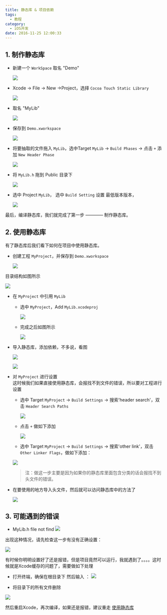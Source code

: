 ```yaml
---
title: 静态库 & 项目依赖
tags:
  - 教程
category:
  - iOS开发
date: 2016-11-25 12:00:33
---
```


## 1. 制作静态库
* 新建一个 `WorkSpace` 取名 "Demo"

	![](http://o9xc0bh9t.bkt.clouddn.com/14799821305845.jpg)

* Xcode -> File -> New ->Project，选择 `Cocoa Touch Static Library`

	![](http://o9xc0bh9t.bkt.clouddn.com/14799822604174.jpg)

* 取名 "MyLib"

	![](http://o9xc0bh9t.bkt.clouddn.com/14799822682256.jpg)

* 保存到 `Demo.xworkspace`

	![](http://o9xc0bh9t.bkt.clouddn.com/14799823010439.jpg)

* 将要抽取的文件拖入 `MyLib`，选中Target `MyLib` -> `Build Phases` -> 点击 `+` 添加 `New Header Phase`

	![](http://o9xc0bh9t.bkt.clouddn.com/14799830026335.jpg)

* 将 `MyLib.h` 拖到 Public 目录下

	![](http://o9xc0bh9t.bkt.clouddn.com/14800430508220.jpg)

* 选中 Project `MyLib`， 选中 `Build Setting` 设置 最低版本版本，

	![](http://o9xc0bh9t.bkt.clouddn.com/14799833021431.jpg)

最后，编译静态库，我们就完成了第一步 ———— 制作静态库。

## 2. 使用静态库
有了静态库后我们看下如何在项目中使用静态库。

* 创建工程 `MyProject`，并保存到 `Demo.xworkspace`

	![](http://o9xc0bh9t.bkt.clouddn.com/14799831246704.jpg)

目录结构如图所示

![](http://o9xc0bh9t.bkt.clouddn.com/14799832018502.jpg)

* 在 `MyProject` 中引用 `MyLib`     
	* 选中 `MyProject`，Add `MyLib.xcodeproj`
	
		![](http://o9xc0bh9t.bkt.clouddn.com/14799833916582.jpg)

	* 完成之后如图所示
	
		![](http://o9xc0bh9t.bkt.clouddn.com/14799834316223.jpg)
* 导入静态库，添加依赖，不多说，看图
	
	![](http://o9xc0bh9t.bkt.clouddn.com/14799836057634.jpg)

	![](http://o9xc0bh9t.bkt.clouddn.com/14799836421011.jpg)

* 对 `MyProject` 进行设置   
	这时候我们如果直接使用静态库，会报找不到文件的错误，所以要对工程进行设置
	* 选中 Target `MyProject` -> `Build Settings` -> 搜索'header search'，双击 `Header Search Paths`
	
		![](http://o9xc0bh9t.bkt.clouddn.com/14799837547604.jpg)
	
	* 点击 `+` 做如下添加

		![](http://o9xc0bh9t.bkt.clouddn.com/14799849327050.jpg)

 	* 选中 Target `MyProject` -> `Build Settings` -> 搜索'other link'，双击 `Other Linker Flags`，做如下添加：
 	
     ![](http://o9xc0bh9t.bkt.clouddn.com/14799849541889.jpg)
	> 注：做这一步主要是因为如果你的静态库里面包含分类的话会报找不到头文件的错误。
* 在要使用的地方导入头文件，然后就可以访问静态库中的方法了

	![](http://o9xc0bh9t.bkt.clouddn.com/14799849906090.jpg)
## 3. 可能遇到的错误
* MyLib.h file not find 
![](http://o9xc0bh9t.bkt.clouddn.com/14800460814332.jpg)

出现这种情况，请先检查这一步有没有正确设置：

![](http://o9xc0bh9t.bkt.clouddn.com/14799849327050.jpg)

有时候你明明设置好了还是报错，但是项目竟然可以运行，我就遇到了。。。。这时候就是Xcode缓存的问题了，需要做如下处理

* 打开终端，确保在根目录下 然后输入 ：
![](http://o9xc0bh9t.bkt.clouddn.com/14800463961614.jpg)

* 将目录下的所有文件删除

![](http://o9xc0bh9t.bkt.clouddn.com/14800464686927.jpg)

然后重启Xcode，再次编译，如果还是报错，建议重走 [使用静态库](#使用静态库)


